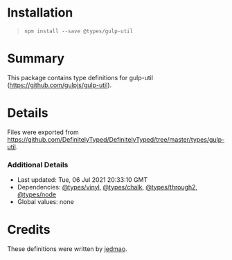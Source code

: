 # Installation
> `npm install --save @types/gulp-util`

# Summary
This package contains type definitions for gulp-util (https://github.com/gulpjs/gulp-util).

# Details
Files were exported from https://github.com/DefinitelyTyped/DefinitelyTyped/tree/master/types/gulp-util.

### Additional Details
 * Last updated: Tue, 06 Jul 2021 20:33:10 GMT
 * Dependencies: [@types/vinyl](https://npmjs.com/package/@types/vinyl), [@types/chalk](https://npmjs.com/package/@types/chalk), [@types/through2](https://npmjs.com/package/@types/through2), [@types/node](https://npmjs.com/package/@types/node)
 * Global values: none

# Credits
These definitions were written by [jedmao](https://github.com/jedmao).

